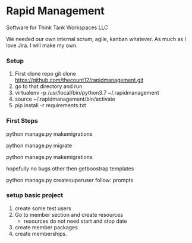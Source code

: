 # Rapid Management

Software for Think Tank Workspaces LLC

We needed our own internal scrum, agile, kanban whatever. As much as I love Jira. I will make my own.

### Setup

1. First clone repo git clone https://github.com/thecount12/rapidmanagement.git
2. go to that directory and run 
3. virtualenv -p /usr/local/bin/python3.7 ~/.rapidmanagement
3. source ~/.rapidmanagement/bin/activate
4. pip install -r requirements.txt

### First Steps

python manage.py makemigrations

python manage.py migrate

python manage.py makemigrations

hopefully no bugs other then getboostrap templates

python manage.py createsuperuser
follow: prompts

### setup basic project

1. create some test users
2. Go to member section and create resources
    * resources do not need start and stop date
3.  create member packages
4. create memberships. 